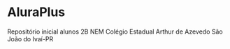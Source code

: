 # AluraPlus
Repositório inicial alunos 2B NEM Colégio Estadual Arthur de Azevedo São João do Ivaí-PR

